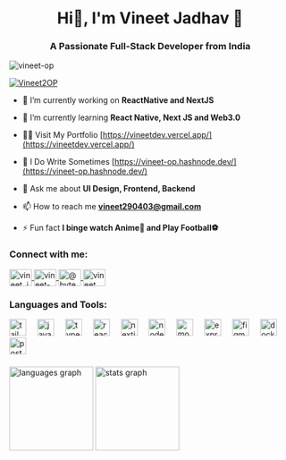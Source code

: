 <h1 align="center">Hi👋, I'm Vineet Jadhav 🦉</h1>
<h3 align="center">A Passionate Full-Stack Developer from India</h3>

<p align="left"> <img src="https://komarev.com/ghpvc/?username=vineet-op&label=Profile%20views&color=0e75b6&style=flat" alt="vineet-op" /> </p>

<p align="left"> 
  <a href="https://twitter.com/Vineet2OP" target="blank">
    <img src="https://img.shields.io/twitter/follow/vineet_jadhav29?logo=twitter&style=for-the-badge" alt="Vineet2OP" />
  </a> 
</p>

- 🔭 I’m currently working on **ReactNative and NextJS**

- 🌱 I’m currently learning **React Native, Next JS and Web3.0**

- 👨‍💻 Visit My Portfolio [https://vineetdev.vercel.app/](https://vineetdev.vercel.app/)

- 📝 I Do Write Sometimes [https://vineet-op.hashnode.dev/](https://vineet-op.hashnode.dev/)

- 💬 Ask me about **UI Design, Frontend, Backend**

- 📫 How to reach me **vineet290403@gmail.com**

- ⚡ Fun fact **I binge watch Anime🏯 and Play Football⚽**

<h3 align="left">Connect with me:</h3>
<p align="left">
  <a href="https://twitter.com/vineet_jadhav29" target="blank">
    <img align="center" src="https://raw.githubusercontent.com/rahuldkjain/github-profile-readme-generator/master/src/images/icons/Social/twitter.svg" alt="vineet_jadhav29" height="30" width="40" />
  </a>
  <a href="https://linkedin.com/in/vineet-op" target="blank">
    <img align="center" src="https://raw.githubusercontent.com/rahuldkjain/github-profile-readme-generator/master/src/images/icons/Social/linked-in-alt.svg" alt="vineet-op" height="30" width="40" />
  </a>
  <a href="https://hashnode.com/@byteninja29" target="blank">
    <img align="center" src="https://raw.githubusercontent.com/rahuldkjain/github-profile-readme-generator/master/src/images/icons/Social/hashnode.svg" alt="@byteninja29" height="30" width="40" />
  </a>
  <a href="https://www.leetcode.com/vineet_pro" target="blank">
    <img align="center" src="https://raw.githubusercontent.com/rahuldkjain/github-profile-readme-generator/master/src/images/icons/Social/leet-code.svg" alt="vineet_pro" height="30" width="40" />
  </a>
</p>

<h3 align="left">Languages and Tools:</h3>
<div align="left">
  <img src="https://cdn.jsdelivr.net/gh/devicons/devicon/icons/tailwindcss/tailwindcss-original-wordmark.svg" height="30" alt="tailwindcss logo"  />
  <img width="12" />
  <img src="https://cdn.jsdelivr.net/gh/devicons/devicon/icons/javascript/javascript-original.svg" height="30" alt="javascript logo"  />
  <img width="12" />
  <img src="https://cdn.jsdelivr.net/gh/devicons/devicon/icons/typescript/typescript-original.svg" height="30" alt="typescript logo"  />
  <img width="12" />
  <img src="https://cdn.jsdelivr.net/gh/devicons/devicon/icons/react/react-original.svg" height="30" alt="react logo"  />
  <img width="12" />
  <img src="https://cdn.jsdelivr.net/gh/devicons/devicon/icons/nextjs/nextjs-original.svg" height="30" alt="nextjs logo"  />
  <img width="12" />
  <img src="https://cdn.jsdelivr.net/gh/devicons/devicon/icons/nodejs/nodejs-original.svg" height="30" alt="nodejs logo"  />
  <img width="12" />
  <img src="https://cdn.jsdelivr.net/gh/devicons/devicon/icons/mongodb/mongodb-original.svg" height="30" alt="mongodb logo"  />
  <img width="12" />
  <img src="https://cdn.jsdelivr.net/gh/devicons/devicon/icons/express/express-original.svg" height="30" alt="express logo"  />
  <img width="12" />
  <img src="https://cdn.jsdelivr.net/gh/devicons/devicon/icons/figma/figma-original.svg" height="30" alt="figma logo"  />
  <img width="12" />
  <img src="https://cdn.jsdelivr.net/gh/devicons/devicon/icons/docker/docker-original.svg" height="30" alt="docker logo"  />
  <img width="12" />
  <img src="https://cdn.jsdelivr.net/gh/devicons/devicon/icons/postgresql/postgresql-original.svg" height="30" alt="postgresql logo"  />
</div>

<br />

<div>
  <div align="left" style="margin-top: 5px;">
    <img src="https://github-readme-stats.vercel.app/api/top-langs?username=vineet-op&locale=en&hide_title=false&layout=compact&card_width=320&langs_count=5&theme=rose_pine&hide_border=true" height="150" alt="languages graph"  />
    <img src="https://github-readme-stats.vercel.app/api?username=vineet-op&hide_title=false&hide_rank=false&show_icons=true&include_all_commits=true&count_private=true&disable_animations=false&theme=rose_pine&locale=en&hide_border=true" height="150" alt="stats graph"  />
  </div>
</div>

